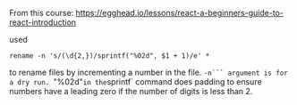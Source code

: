From this course: https://egghead.io/lessons/react-a-beginners-guide-to-react-introduction

used

```
rename -n 's/(\d{2,})/sprintf("%02d", $1 + 1)/e' *
```

to rename files by incrementing a number in the file. ` -n``` argument is for a dry run.  `"%02d"`in the`sprintf` command does padding to ensure numbers have a leading zero if the number of digits is less than 2.

